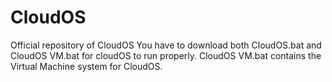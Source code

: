 # CloudOS
Official repository of CloudOS
You have to download both CloudOS.bat and CloudOS VM.bat for cloudOS to run properly. 
CloudOS VM.bat contains the Virtual Machine system for CloudOS.
